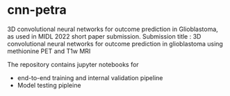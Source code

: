 # cnn-petra
3D convolutional neural networks for outcome prediction in Glioblastoma, as used in MIDL 2022 short paper submission.
Submission title : 3D convolutional neural networks for outcome prediction in glioblastoma using methionine PET and T1w MRI

The repository contains jupyter notebooks for
  * end-to-end training and internal validation pipeline
  * Model testing pipleine
  
